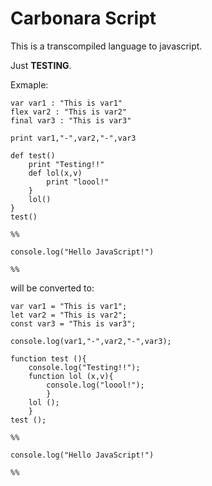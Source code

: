 # Carbonara Script

This is a transcompiled language to javascript.

Just **TESTING**.

Exmaple:


``` 
var var1 : "This is var1" 
flex var2 : "This is var2"
final var3 : "This is var3"

print var1,"-",var2,"-",var3

def test()
    print "Testing!!"
    def lol(x,v) 
        print "loool!"
    }
    lol()
}
test()

%%

console.log("Hello JavaScript!")

%%
``` 
will be converted to:

``` 
var var1 = "This is var1"; 
let var2 = "This is var2"; 
const var3 = "This is var3";

console.log(var1,"-",var2,"-",var3); 

function test (){ 
    console.log("Testing!!"); 
    function lol (x,v){ 
        console.log("loool!"); 
        } 
    lol ();
    } 
test ();

%%

console.log("Hello JavaScript!")

%%
```
